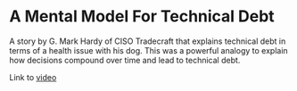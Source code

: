 # A Mental Model For Technical Debt

A story by G. Mark Hardy of CISO Tradecraft that explains technical debt in terms of a health issue with his dog.
This was a powerful analogy to explain how decisions compound over time and lead to technical debt.

Link to [video](https://youtu.be/EN-DrUUbDH4?si=RvkmTgGuf_DBTIGO)

